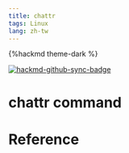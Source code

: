 ```yaml
---
title: chattr
tags: Linux
lang: zh-tw
---
```


{%hackmd theme-dark %}

[![hackmd-github-sync-badge](https://hackmd.io/eWjzK3VJRkGqA5SXtbFifQ/badge)](https://hackmd.io/eWjzK3VJRkGqA5SXtbFifQ)

# chattr command

# Reference

